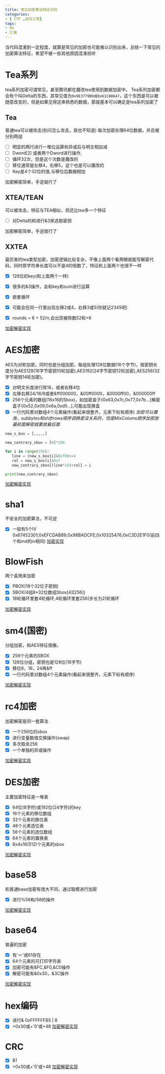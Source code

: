 ```yaml
---
title: 常见加密算法特征识别
categories: 
- [ CTF ,逆向工程]
tags:
- Re
- 汇编
---
```

当代码混淆到一定程度，就算是常见的加密也可能难以识别出来，总结一下常见的加密算法特征，希望不被一些其他原因混淆视听
<!--more-->
# Tea系列
tea系列加密可谓常见，甚至腾讯都在魔改tea使用到数据加密中。
Tea系列加密都会有个叫Delta的东西，其常见值为`0x9E3779B9或0x61C88647`，这个东西是可以被随意改变的，但是如果见得这串熟悉的数据，那就基本可以确定是tea系列加密了
## Tea
普通tea可以被攻击(别问怎么攻击，我也不知道)
每次加密处理64位数据，并且被分别两组
 - [ ] 明显的两行进行一堆位运算和异或后与明文相加减
 - [ ]  Dword[2] 或者两个Dword进行操作,
 - [ ] 循环32次，但是这个次数是魔改的
 - [ ] 移位通常是左移4，右移5，这个也是可以魔改的
 - [ ] Key是4个32位的值,与移位后数据相加
 
 加密解密简单，手逆就行了
## XTEA/TEAN
可以被攻击，特征与TEA相似，但还比tea多一个特征
 - [ ] 对Delta的和进行&3来选取密钥

 加密解密简单，手逆就行了
## XXTEA
最厉害的tea类型加密，加密逻辑比较复杂，不像上面两个看两眼就能写解密代码，同时原字符串长度可以不是4的倍数了，特征和上面两个也很不一样
 - [x] 128位的key(和上面两个一样)
 - [x] 很多的&3操作，会和key和sum进行运算
 - [x] 嵌套循环
 - [x] 可能会在同一行里出现左移2或4，右移3或5(你就记2345吧)
 - [x] rounds = 6 + 52/n,会出现被除数52和+6
 
 
 [加密解密实现](/IT/re/encode_decode/#XXTEA)
# AES加密
AES为对称加密，同时也是分组加密，每组处理128位数据(16个字节)，按密钥长度分为AES128(16字节密钥10轮加密),AES192(24字节密钥12轮加密),AES256(32字节密钥14轮加密)。
 - [x] 对明文长度进行除16，或者右移4位
 - [x] 左移右移24/16/8或者&ff000000，&00ff0000，&0000ff00，&000000ff
 - [x] 256个元素的数组(16x16的Sbox)，如加密盒子{0x63,0x7c,0x77,0x7b...}解密盒子{0x52,0x09,0x6a,0xd5...},可能出现换盒
 - [x] 一行代码里对数组4个元素操作(看起来很整齐，元素下标有顺序)
_加密可以魔改，subbytes和shiftrows顺序调换是没关系的，但是MixColums顺序加密放最前面解密就要放最后面_
 ```python 逆盒算法
new_s_box = [,,,,,]

new_contrary_sbox = [0]*256

for i in range(256):
    line = (new_s_box[i]&0xf0)>>4
    rol = new_s_box[i]&0xf
    new_contrary_sbox[(line*16)+rol] = i

print(new_contrary_sbox)
```
[加密解密实现](/IT/re/encode_decode/#AES)
# sha1
不安全的加密算法，不可逆
- [x] 一般有5个IV  0x67452301;0xEFCDAB89;0x98BADCFE;0x10325476;0xC3D2E1F0(前四个和md的iv相同)
[加密实现](/IT/re/encode_decode/#SHA1)
# BlowFish
两个盒用来加密
- [x] PBOX(18个32位子密钥)
- [x] SBOX(4组8*32位数组Sbox[4][256])
- [x] 18轮循环里套4轮循环,4轮循环里套256(步长为2)轮循环

[加密解密实现](/IT/re/encode_decode/#BlowFish)
# sm4(国密)
分组加密，和AES特征很像。
- [x] 256个元素的SBOX
- [x] 128位分组，密钥也是128位(16字节)
- [x] 移位8，16，24再&ff
- [x] 一行代码里对数组4个元素操作(看起来很整齐，元素下标有顺序)

[加密解密实现](/IT/re/encode_decode/#SM4)
# rc4加密
加密解密是同一套算法
- [x] 一个256位的sbox
- [x] 进行变量数值交换操作(swap)
- [x] 多次取余256
- [x] 一个单独的异或操作

[加密解密实现](/IT/re/encode_decode/#RC4)
# DES加密
主要加密特征是一堆表
- [x] 64位(8字符)或192位(24字符)的key
- [x] 16个元素的移位数组
- [x] 32个元素的换位表
- [x] 48个元素选位表
- [x] 56个元素的选位数组
- [x] 64个元素的置换表
- [x] 8x4x16(512)个元素的sbox

[加密解密实现](/IT/re/encode_decode/#DES)
# base58
和普通base加密有很大不同，通过取模进行加密
- [x] 进行%58和/58的操作

[加密解密实现](/IT/re/encode_decode/#BASE58)
# base64
普遍的加密
- [x] 有'＝'或61存在
- [x] 64个元素的可打印字符表
- [x] 加密可能有&FC,&F0,&C0操作
- [x] 解密可能有&0x30，&3C操作

[加密解密实现](/IT/re/encode_decode/#BASE64)

# hex编码
- [x]  进行& 0xFFFFFFB5 | 8
- [x]  +0x30或+'0'或+48
[加密解密实现](/IT/re/encode_decode/#HEX)

# CRC
- [x]  &1
- [x]  +0x30或+'0'或+48
[加密解密实现](/IT/re/encode_decode/#HEX)